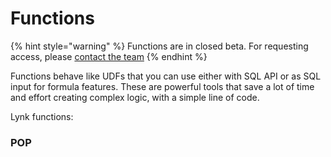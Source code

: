 # Functions

{% hint style="warning" %}
Functions are in closed beta. For requesting access, please [contact the team](https://www.getlynk.ai/book-a-demo)
{% endhint %}

Functions behave like UDFs that you can use either with SQL API or as SQL input for formula features. These are powerful tools that save a lot of time and effort creating complex logic, with a simple line of code.&#x20;

Lynk functions:

### POP



